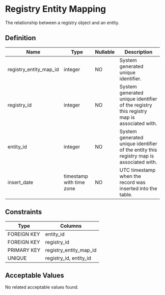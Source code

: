 # Registry Entity Mapping

The relationship between a registry object and an entity.

## Definition

<!-- definition -->
| Name                   | Type                     | Nullable | Description                                                                              |
| ---------------------- | ------------------------ | -------- | ---------------------------------------------------------------------------------------- |
| registry_entity_map_id | integer                  | NO       | System generated unique identifier.                                                      |
| registry_id            | integer                  | NO       | System generated unique identifier of the registry this registry map is associated with. |
| entity_id              | integer                  | NO       | System generated unique identifier of the entity this registry map is associated with.   |
| insert_date            | timestamp with time zone | NO       | UTC timestamp when the record was inserted into the table.                               |
<!-- definitionstop -->

## Constraints

<!-- constraint -->
| Type        | Columns                |
| ----------- | ---------------------- |
| FOREIGN KEY | entity_id              |
| FOREIGN KEY | registry_id            |
| PRIMARY KEY | registry_entity_map_id |
| UNIQUE      | registry_id, entity_id |
<!-- constraintstop -->

## Acceptable Values

<!-- acceptablevalues -->
No related acceptable values found.
<!-- acceptablevaluesstop -->
